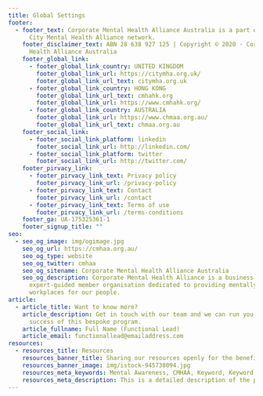 ```yaml
---
title: Global Settings
footer:
  - footer_text: Corporate Mental Health Alliance Australia is a part of the global
      City Mental Health Alliance network.
    footer_disclaimer_text: ABN 28 638 927 125 | Copyright © 2020 · Corporate Mental
      Health Alliance Australia
    footer_global_link:
      - footer_global_link_country: UNITED KINGDOM
        footer_global_link_url: https://citymha.org.uk/
        footer_global_link_url_text: citymha.org.uk
      - footer_global_link_country: HONG KONG
        footer_global_link_url_text: cmhahk.org
        footer_global_link_url: https://www.cmhahk.org/
      - footer_global_link_country: AUSTRALIA
        footer_global_link_url: https://www.chmaa.org.au/
        footer_global_link_url_text: chmaa.org.au
    footer_social_link:
      - footer_social_link_platform: linkedin
        footer_social_link_url: http://linkedin.com/
      - footer_social_link_platform: twitter
        footer_social_link_url: http://twitter.com/
    footer_pirvacy_link:
      - footer_pirvacy_link_text: Privacy policy
        footer_pirvacy_link_url: /privacy-policy
      - footer_pirvacy_link_text: Contact
        footer_pirvacy_link_url: /contact
      - footer_pirvacy_link_text: Terms of use
        footer_pirvacy_link_url: /terms-conditions
    footer_ga: UA-175325361-1
    footer_signup_title: ""
seo:
  - seo_og_image: img/ogimage.jpg
    seo_og_url: https://cmhaa.org.au/
    seo_og_type: website
    seo_og_twitter: cmhaa
    seo_og_sitename: Corporate Mental Health Alliance Australia
    seo_og_description: Corporate Mental Health Alliance is a business-led,
      expert-guided member organisation dedicated to providing mentally healthy
      workplaces for our people.
article:
  - article_title: Want to know more?
    article_description: Get in touch with our team and we can run you through the
      success of this bespoke program.
    article_fullname: Full Name (Functional Lead)
    article_email: functionallead@emailaddress.com
resources:
  - resources_title: Resources
    resources_banner_title: Sharing our resources openly for the benefit of all workplaces.
    resources_banner_image: img/istock-945738094.jpg
    resources_meta_keywords: Mental Awareness, CMHAA, Keyword, Keyword.
    resources_meta_description: This is a detailed description of the page.
---
```

